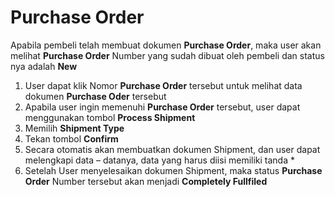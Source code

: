 # Purchase Order
Apabila pembeli telah membuat dokumen **Purchase Order**, maka user akan melihat **Purchase Order** Number yang sudah dibuat oleh pembeli dan status nya adalah **New**
1.	User dapat klik Nomor **Purchase Order** tersebut untuk melihat data dokumen **Purchase Oder** tersebut
2.	Apabila user ingin memenuhi **Purchase Order** tersebut, user dapat menggunakan tombol **Process Shipment**
3.	Memilih **Shipment Type**
4.	Tekan tombol **Confirm**
5.	Secara otomatis akan membuatkan dokumen Shipment, dan user dapat melengkapi data – datanya, data yang harus diisi memiliki tanda *
6.	Setelah User menyelesaikan dokumen Shipment, maka status **Purchase Order** Number tersebut akan menjadi **Completely Fullfiled**